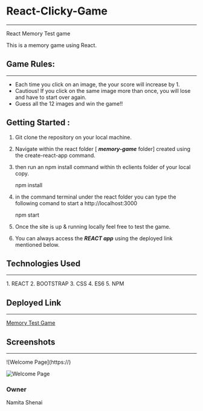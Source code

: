 # React-Clicky-Game
<hr /> 
React Memory Test game 

This is a memory game using React. 

## Game Rules: 
<hr /> 

* Each time you click on an image, the your score will increase by 1. 
* Cautious! If you click on the same image more than once, you will lose and have to start over again. 
* Guess all the 12 images and win the game!! 

## Getting Started : 

1. Git clone the repository on your local machine. 
2. Navigate within the react folder [ **_memory-game_** folder] created using the create-react-app command.

3. then run an npm install command within th eclients folder of your local copy. 

    npm install

4. in the command terminal under the react folder you can type the following comand to start a http://localhost:3000

    npm start 
5. Once the site is up & running locally feel free to test the game. 

6. You can always access the **_REACT app_** using the deployed link mentioned below. 

## Technologies Used 
<hr/> 
1. REACT 
2. BOOTSTRAP 
3. CSS
4. ES6 
5. NPM 

## Deployed Link 
<hr/> 
<a href="#">Memory Test Game </a>

## Screenshots 
<hr/> 
![Welcome Page](https://)

![Welcome Page]()

### Owner 
Namita Shenai 